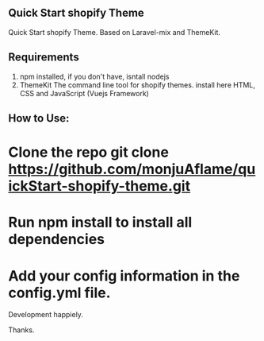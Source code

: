 ## Quick Start shopify Theme

Quick Start shopify Theme. Based on Laravel-mix and ThemeKit.


## Requirements

1. npm installed, if you don't have, isntall nodejs
2. ThemeKit The command line tool for shopify themes. install here HTML, CSS and JavaScript (Vuejs Framework)

## How to Use:

# Clone the repo git clone https://github.com/monjuAflame/quickStart-shopify-theme.git

# Run npm install to install all dependencies
# Add your config information in the config.yml file.

Development happiely.

Thanks.
